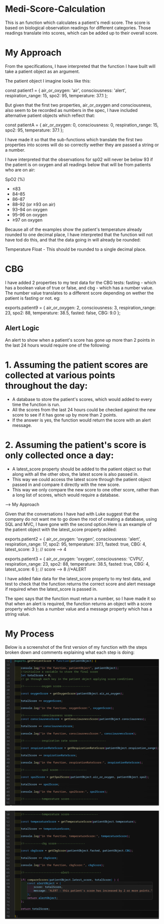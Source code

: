 # Medi-Score-Calculation
This is an function which calculates a patient's medi score. 
The score is based on biological observation readings for different categories. 
Those readings translate into scores, which can be added up to their overall score.

# My Approach

From the specifications, I have interpreted that the function I have built will take a patient object as an argument.

The patient object I imagine looks like this:

const patient1 = { 
                    air_or_oxygen: 'air', 
                    consciousness: 'alert',
                    respiration_range: 15,
                    spo2: 95,
                    temperature: 37.1
                };

But given that the first two properties, air_or_oxygen and consciousness, also seem to be recorded as numbers in the spec, I have included alternative patient objects which reflect that:

const patientA = { 
                    air_or_oxygen: 0, 
                    consciousness: 0,
                    respiration_range: 15,
                    spo2: 95,
                    temperature: 37.1
                };

I have made it so that the sub-functions which translate the first two properties into scores will do so correctly wether they are passed a string or a number.

I have interpreted that the observations for sp02 will never be below 93 if the patient is on oxygen and all readings below that will be from patients who are on air:

SpO2 (%)	

- ≤83	
- 84–85	
- 86–87	
- 88–92 (or ≥93 on air)	
- 93–94 on oxygen	
- 95–96 on oxygen	
- ≥97 on oxygen

Because all of the examples show the patient's temperature already rounded to one decimal place, I have interpreted that the function will not have tod do this, and that the data going in will already be rounded:

Temperature	Float - This should be rounded to a single decimal place.

# CBG

I have added 2 properties to my test data for the CBG tests: fasting - which has a boolean value of true or false, and cbg - which has a number value. The number value translates to a different score depending on wether the patient is fasting or not. eg:

exports.patient9 = { 
    air_or_oxygen: 2, 
    consciousness: 3,
    respiration_range: 23,
    spo2: 88,
    temperature: 38.5,
    fasted: false,
    CBG: 9.0
};

## Alert Logic

An alert to show when a patient's score has gone up more than 2 points in the last 24 hours would require one of the following:

# 1. Assuming the patient scores are collected at various points throughout the day:

- A database to store the patient's scores, which would added to every time the function is run.
- All the scores from the last 24 hours could be checked against the new score to see if it has gone up by more than 2 points.
- If the answer is yes, the function would return the score with an alert message.

# 2. Assuming the patient's score is only collected once a day:

- A latest_score property should be added to the patient object so that along with all the other obvs, the latest score is also passed in.
- This way we could access the latest score through the patient object passed in and compare it directly with the new score.
- This way we only compare the new score to one other score, rather than a long list of scores, which would require a database.

--> My Approach

Given that the conversations I have had with Luke suggest that the company do not want me to go down the root of creating a database, using SQL and MVC, I have gone with the second option.Here is an example of the patient object with the latest_score property added:

exports.patient2 = { 
                    air_or_oxygen: 'oxygen', 
                    consciousness: 'alert',
                    respiration_range: 17,
                    spo2: 95,
                    temperature: 37.1,
                    fasted: true,
                    CBG: 4,
                    latest_score: 3
                };
                                // score --> 4


exports.patient3 = { 
                    air_or_oxygen: 'oxygen', 
                    consciousness: 'CVPU',
                    respiration_range: 23,
                    spo2: 88,
                    temperature: 38.5,
                    fasted: true,
                    CBG: 4,
                    latest_score: 6
                };
                                // score --> 8
                                //*ALERT

I have added fake data for the latest_score property to my test data, and test to check that the function returns the correct score and alert message if required when the latest_score is passed in.

The spec says that the function must return a number, so I have made it so that when an alert is required, the function returns an object with a score property which has a number value and a message property which has a string value.

# My Process
Below is a screenshot of the first version of my function with the steps broken down and comments explaining what each step is doing:

![A screenshot of the first version of my function showing steps broken down](image.png)

![continued](image-1.png)